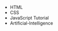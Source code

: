 <ul>

                        

  <li><a target="_blank" href="https://github.com/manjunath5496/HTML-Tutorial/blob/master/README.md" style="text-decoration:none;">HTML</a></li>
    <li><a target="_blank" href="https://github.com/manjunath5496/CSS-Tutorial/blob/master/README.md" style="text-decoration:none;">CSS</a></li>
  <li><a target="_blank" href="https://github.com/manjunath5496/JavaScript-Tutorial/blob/master/README.md" style="text-decoration:none;">JavaScript Tutorial</a></li>   
   <li><a target="_blank" href="https://github.com/manjunath5496/Artificial-Intelligence/blob/master/README.md" style="text-decoration:none;">Artificial-Intelligence</a></li>
</ul>
